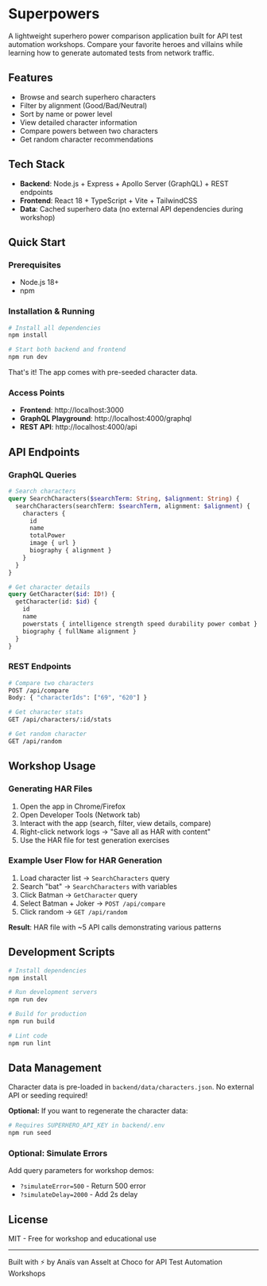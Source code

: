 # Superpowers

A lightweight superhero power comparison application built for API test automation workshops. Compare your favorite heroes and villains while learning how to generate automated tests from network traffic.

## Features

- Browse and search superhero characters
- Filter by alignment (Good/Bad/Neutral)
- Sort by name or power level
- View detailed character information
- Compare powers between two characters
- Get random character recommendations

## Tech Stack

- **Backend**: Node.js + Express + Apollo Server (GraphQL) + REST endpoints
- **Frontend**: React 18 + TypeScript + Vite + TailwindCSS
- **Data**: Cached superhero data (no external API dependencies during workshop)

## Quick Start

### Prerequisites

- Node.js 18+
- npm

### Installation & Running

```bash
# Install all dependencies
npm install

# Start both backend and frontend
npm run dev
```

That's it! The app comes with pre-seeded character data.

### Access Points

- **Frontend**: http://localhost:3000
- **GraphQL Playground**: http://localhost:4000/graphql
- **REST API**: http://localhost:4000/api

## API Endpoints

### GraphQL Queries

```graphql
# Search characters
query SearchCharacters($searchTerm: String, $alignment: String) {
  searchCharacters(searchTerm: $searchTerm, alignment: $alignment) {
    characters {
      id
      name
      totalPower
      image { url }
      biography { alignment }
    }
  }
}

# Get character details
query GetCharacter($id: ID!) {
  getCharacter(id: $id) {
    id
    name
    powerstats { intelligence strength speed durability power combat }
    biography { fullName alignment }
  }
}
```

### REST Endpoints

```bash
# Compare two characters
POST /api/compare
Body: { "characterIds": ["69", "620"] }

# Get character stats
GET /api/characters/:id/stats

# Get random character
GET /api/random
```

## Workshop Usage

### Generating HAR Files

1. Open the app in Chrome/Firefox
2. Open Developer Tools (Network tab)
3. Interact with the app (search, filter, view details, compare)
4. Right-click network logs → "Save all as HAR with content"
5. Use the HAR file for test generation exercises

### Example User Flow for HAR Generation

1. Load character list → `SearchCharacters` query
2. Search "bat" → `SearchCharacters` with variables
3. Click Batman → `GetCharacter` query
4. Select Batman + Joker → `POST /api/compare`
5. Click random → `GET /api/random`

**Result**: HAR file with ~5 API calls demonstrating various patterns

## Development Scripts

```bash
# Install dependencies
npm install

# Run development servers
npm run dev

# Build for production
npm run build

# Lint code
npm run lint
```

## Data Management

Character data is pre-loaded in `backend/data/characters.json`. No external API or seeding required!

**Optional:** If you want to regenerate the character data:
```bash
# Requires SUPERHERO_API_KEY in backend/.env
npm run seed
```

### Optional: Simulate Errors

Add query parameters for workshop demos:
- `?simulateError=500` - Return 500 error
- `?simulateDelay=2000` - Add 2s delay

## License

MIT - Free for workshop and educational use

---

Built with ⚡ by Anaïs van Asselt at Choco for API Test Automation Workshops
